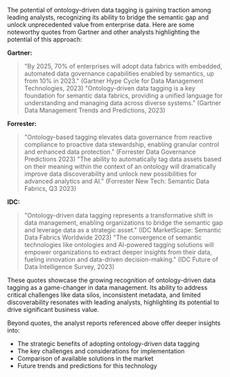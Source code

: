 The potential of ontology-driven data tagging is gaining traction among leading analysts, recognizing its ability to bridge the semantic gap and unlock unprecedented value from enterprise data. Here are some noteworthy quotes from Gartner and other analysts highlighting the potential of this approach:

**Gartner:**

> "By 2025, 70% of enterprises will adopt data fabrics with embedded, automated data governance capabilities enabled by semantics, up from 10% in 2023." (Gartner Hype Cycle for Data Management Technologies, 2023)
> "Ontology-driven data tagging is a key foundation for semantic data fabrics, providing a unified language for understanding and managing data across diverse systems." (Gartner Data Management Trends and Predictions, 2023)

**Forrester:**

> "Ontology-based tagging elevates data governance from reactive compliance to proactive data stewardship, enabling granular control and enhanced data protection." (Forrester Data Governance Predictions 2023)
> "The ability to automatically tag data assets based on their meaning within the context of an ontology will dramatically improve data discoverability and unlock new possibilities for advanced analytics and AI." (Forrester New Tech: Semantic Data Fabrics, Q3 2023)

**IDC:**

> "Ontology-driven data tagging represents a transformative shift in data management, enabling organizations to bridge the semantic gap and leverage data as a strategic asset." (IDC MarketScape: Semantic Data Fabrics Worldwide 2023)
> "The convergence of semantic technologies like ontologies and AI-powered tagging solutions will empower organizations to extract deeper insights from their data, fueling innovation and data-driven decision-making." (IDC Future of Data Intelligence Survey, 2023)

These quotes showcase the growing recognition of ontology-driven data tagging as a game-changer in data management. Its ability to address critical challenges like data silos, inconsistent metadata, and limited discoverability resonates with leading analysts, highlighting its potential to drive significant business value.

Beyond quotes, the analyst reports referenced above offer deeper insights into:

* The strategic benefits of adopting ontology-driven data tagging
* The key challenges and considerations for implementation
* Comparison of available solutions in the market
* Future trends and predictions for this technology
